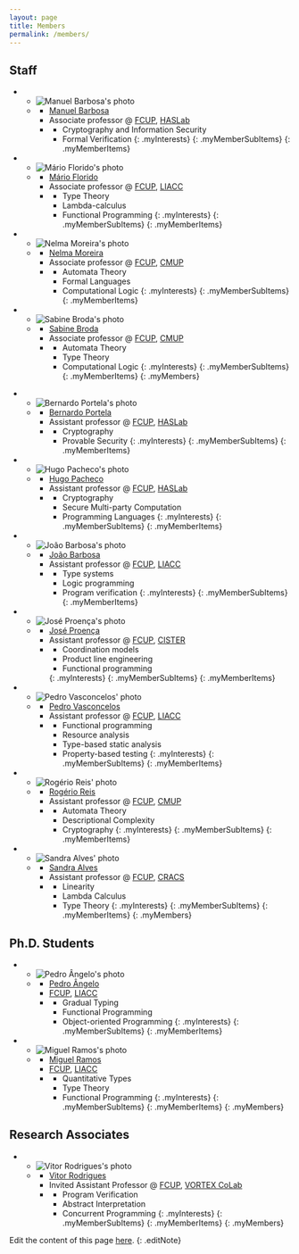 ```yaml
---
layout: page
title: Members
permalink: /members/
---
```


<h2>Staff</h2>

<!-- Associate professors -->

  - 
    + ![Manuel Barbosa's photo](../assets/img/photos/mbb.jpg)
    + <a></a>
      * [Manuel Barbosa](http://www.dcc.fc.up.pt/~mbb/)
      * Associate professor @ [FCUP](https://fc.up.pt), [HASLab](...)
      * <a></a>
        + Cryptography and Information Security
        + Formal Verification
        {: .myInterests}
      {: .myMemberSubItems}
    {: .myMemberItems}
  - 
    + ![Mário Florido's photo](../assets/img/photos/amf1.jpeg)
    + <a></a>
      * [Mário Florido](https://liacc.fe.up.pt/member/amf)
      * Associate professor @ [FCUP](https://fc.up.pt), [LIACC](https://www.dcc.fc.up.pt/site/investigacao/liacc)
      * <a></a>
        + Type Theory
        + Lambda-calculus
        + Functional Programming
        {: .myInterests}
      {: .myMemberSubItems}
    {: .myMemberItems}
  - 
    + ![Nelma Moreira's photo](../assets/img/photos/nam.jpg)
    + <a></a>
      * [Nelma Moreira](https://www.dcc.fc.up.pt/~nam/)
      * Associate professor @ [FCUP](https://fc.up.pt), [CMUP](https://www.dcc.fc.up.pt/site/investigacao/cmup)
      * <a></a>
        + Automata Theory
        + Formal Languages
        + Computational Logic
        {: .myInterests}
      {: .myMemberSubItems}
    {: .myMemberItems}
  - 
    + ![Sabine Broda's photo](../assets/img/photos/sbb.jpg)
    + <a></a>
      * [Sabine Broda](https://sigarra.up.pt/fcup/pt/func_geral.FormView?P_CODIGO=203090)
      * Associate professor @ [FCUP](https://fc.up.pt), [CMUP](https://www.dcc.fc.up.pt/site/investigacao/cmup)
      * <a></a>
        + Automata Theory
        + Type Theory
        + Computational Logic
        {: .myInterests}
      {: .myMemberSubItems}
    {: .myMemberItems}
  {: .myMembers}


<!-- Assistant professors -->

  - 
    + ![Bernardo Portela's photo](../assets/img/photos/bp.jpg)
    + <a></a>
      * [Bernardo Portela](https://bernardoportela.github.io)
      * Assistant professor @ [FCUP](https://fc.up.pt), [HASLab](...)
      * <a></a>
        + Cryptography
        + Provable Security
        {: .myInterests}
      {: .myMemberSubItems}
    {: .myMemberItems}
  - 
    + ![Hugo Pacheco's photo](../assets/img/photos/hp.jpg)
    + <a></a>
      * [Hugo Pacheco](https://www.dcc.fc.up.pt/~hpacheco/)
      * Assistant professor @ [FCUP](https://fc.up.pt), [HASLab](...)
      * <a></a>
        + Cryptography
        + Secure Multi-party Computation
        + Programming Languages
        {: .myInterests}
      {: .myMemberSubItems}
    {: .myMemberItems}
  - 
    + ![João Barbosa's photo](../assets/img/photos/jb.jpg)
    + <a></a>
      * [João Barbosa](https://sigarra.up.pt/fcup/pt/func_geral.FormView?P_CODIGO=565525)
      * Assistant professor @ [FCUP](https://fc.up.pt), [LIACC](https://www.dcc.fc.up.pt/site/investigacao/liacc)
      * <a></a>
        + Type systems
        + Logic programming
        + Program verification
        {: .myInterests}
      {: .myMemberSubItems}
    {: .myMemberItems}
  - 
    + ![José Proença's photo](../assets/img/photos/jp.jpg)
    + <a></a>
      * [José Proença](https://jose.proenca.org)
      * Assistant professor @ [FCUP](https://fc.up.pt), [CISTER](https://cister-labs.pt)
      * <a></a>
        <!-- + Software engineering -->
        + Coordination models
        + Product line engineering
        + Functional programming
        <!-- + Programming in Scala -->
        {: .myInterests}
      {: .myMemberSubItems}
    {: .myMemberItems}
  - 
    + ![Pedro Vasconcelos' photo](../assets/img/photos/pv.jpg)
    + <a></a>
      * [Pedro Vasconcelos](https://www.dcc.fc.up.pt/~pbv/index_en.html)
      * Assistant professor @ [FCUP](https://fc.up.pt), [LIACC](https://www.dcc.fc.up.pt/site/investigacao/liacc)
      * <a></a>
        + Functional programming
        + Resource analysis
        + Type-based static analysis
        + Property-based testing
        {: .myInterests}
      {: .myMemberSubItems}
    {: .myMemberItems}
  - 
    + ![Rogério Reis' photo](../assets/img/photos/rvr.jpg)
    + <a></a>
      * [Rogério Reis](https://www.dcc.fc.up.pt/~rvr/)
      * Assistant professor @ [FCUP](https://fc.up.pt), [CMUP](https://www.dcc.fc.up.pt/site/investigacao/cmup)
      * <a></a>
        + Automata Theory
        + Descriptional Complexity
        + Cryptography
        {: .myInterests}
      {: .myMemberSubItems}
    {: .myMemberItems}
  - 
    + ![Sandra Alves' photo](../assets/img/photos/sa.jpg)
    + <a></a>
      * [Sandra Alves](http://www.dcc.fc.up.pt/~sandra/)
      * Assistant professor @ [FCUP](https://fc.up.pt), [CRACS](https://www.inesctec.pt/en/centres/cracs)
      * <a></a>
        + Linearity
        + Lambda Calculus
        + Type Theory
        {: .myInterests}
      {: .myMemberSubItems}
    {: .myMemberItems}
  {: .myMembers}




## Ph.D. Students

  - 
    + ![Pedro Ângelo's photo](../assets/img/photos/pa.jpg)
    + <a></a>
      * [Pedro Ângelo](https://pedroangelo.github.io)
      * [FCUP](https://fc.up.pt), [LIACC](https://www.dcc.fc.up.pt/site/investigacao/liacc)
      * <a></a>
        + Gradual Typing
        + Functional Programming
        + Object-oriented Programming
        {: .myInterests}
      {: .myMemberSubItems}
    {: .myMemberItems}
  - 
    + ![Miguel Ramos's photo](../assets/img/photos/mr.jpg)
    + <a></a>
      * [Miguel Ramos](https://boilnkettle.github.io)
      * [FCUP](https://fc.up.pt), [LIACC](https://www.dcc.fc.up.pt/site/investigacao/liacc)
      * <a></a>
        + Quantitative Types
        + Type Theory
        + Functional Programming
        {: .myInterests}
      {: .myMemberSubItems}
    {: .myMemberItems}
  {: .myMembers}



## Research Associates

  - 
    + ![Vitor Rodrigues's photo](../assets/img/photos/vr.jpg)
    + <a></a>
      * [Vitor Rodrigues](https://sigarra.up.pt/fcup/en/FUNC_GERAL.FORMVIEW?P_CODIGO=683119)
      * Invited Assistant Professor @ [FCUP](https://fc.up.pt), [VORTEX CoLab](http://vortex-colab.com/)
      * <a></a>
        + Program Verification
        + Abstract Interpretation
        + Concurrent Programming
        {: .myInterests}
      {: .myMemberSubItems}
    {: .myMemberItems}
  {: .myMembers}




Edit the content of this page [here](https://github.com/FM-DCC/fm-dcc.github.io/blob/main/members.md).
{: .editNote}
